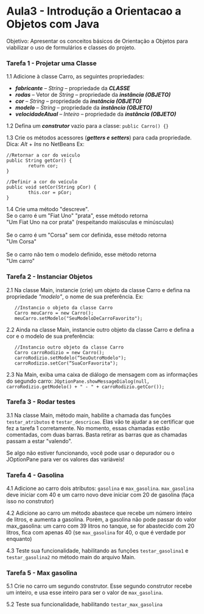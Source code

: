 # Aula3 - Introdução a Orientacao a Objetos com Java
Objetivo: Apresentar os conceitos básicos de Orientação a Objetos para viabilizar o uso de formulários e classes do projeto.

### Tarefa 1 - Projetar uma Classe 
1.1 Adicione à classe Carro, as seguintes propriedades:
* ***fabricante*** – _String_ – propriedade da ***CLASSE***
* ***rodas*** – Vetor de _String_ – propriedade da ***instância (OBJETO)***
* ***cor*** – _String_ – propriedade da ***instância (OBJETO)***
* ***modelo*** – _String_ – propriedade da ***instância (OBJETO)***
* ***velocidadeAtual*** – _Inteiro_ – propriedade da ***instância (OBJETO)***

1.2 Defina um ***construtor*** vazio para a classe:
<code>public Carro() {} </code>

1.3 Crie os métodos acessores (***_getters e setters_***) para cada propriedade. <br />
Dica: _Alt_ + _Ins_ no NetBeans
Ex:
```
//Retornar a cor do veiculo
public String getCor() {
        return cor;
}

//Definir a cor do veículo
public void setCor(String pCor) {
        this.cor = pCor;
}
```

1.4 Crie uma método "descreve".<br/>
Se o carro é um "Fiat Uno" "prata", esse método retorna<br/>
"Um Fiat Uno na cor prata" (respeitando maiúsculas e minúsculas)<br/>
<br/>
Se o carro é um "Corsa" sem cor definida, esse método retorna<br/>
"Um Corsa"<br/>
<br/>
Se o carro não tem o modelo definido, esse método retorna <br/>
"Um carro"<br/>

### Tarefa 2 - Instanciar Objetos
2.1 Na classe Main, instancie (crie) um objeto da classe Carro e defina na propriedade *"modelo"*, o nome de sua preferência. Ex:
```
   //Instancio o objeto da classe Carro
   Carro meuCarro = new Carro();
   meuCarro.setModelo("SeuModeloDeCarroFavorito");
```
2.2 Ainda na classe Main, instancie outro objeto da classe Carro e defina a cor e o modelo de sua preferência:
```
   //Instancio outro objeto da classe Carro
   Carro carroRodizio = new Carro();
   carroRodizio.setModelo(“SeuOutroModelo");
   carroRodizio.setCor(“SuaCorFavorita");
```
2.3 Na Main, exiba uma caixa de diálogo de mensagem com as informações do segundo carro:
<code>JOptionPane.showMessageDialog(null, carroRodizio.getModelo() + " - " + carroRodizio.getCor());</code>

### Tarefa 3 - Rodar testes
3.1 Na classe Main, método main, habilite a chamada das funções <code>testar_atributos</code> e <code>testar_descricao</code>. Elas vão te ajudar a se certificar que fez a tarefa 1 corretamente. No momento, essas chamadas estão comentadas, com duas barras. Basta retirar as barras que as chamadas passam a estar "valendo".<br>

Se algo não estiver funcionando, você pode usar o depurador ou o JOptionPane para ver os valores das variáveis!

### Tarefa 4 - Gasolina
4.1 Adicione ao carro dois atributos: <code>gasolina</code> e <code>max_gasolina</code>. <code>max_gasolina</code> deve iniciar com 40 e um carro novo deve iniciar com 20 de gasolina (faça isso no construtor) <br>

4.2 Adicione ao carro um método abastece que recebe um número inteiro de litros, e aumenta a gasolina. Porém, a gasolina não pode passar do valor max_gasolina: um carro com 39 litros no tanque, se for abastecido com 20 litros, fica com apenas 40 (se <code>max_gasolina</code> for 40, o que é verdade por enquanto)

4.3 Teste sua funcionalidade, habilitando as funções <code>testar_gasolina1</code> e <code>testar_gasolina2</code> no método main do arquivo Main.

### Tarefa 5 - Max gasolina
5.1 Crie no carro um segundo construtor. Esse segundo construtor recebe um inteiro, e usa esse inteiro para ser o valor de <code>max_gasolina</code>.<br>

5.2 Teste sua funcionalidade, habilitando <code>testar_max_gasolina</code>
